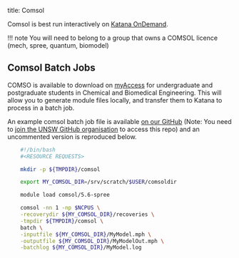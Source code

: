title: Comsol

Comsol is best run interactively on [Katana OnDemand](../using_katana/ondemand.md). 

!!! note
    You will need to belong to a group that owns a COMSOL licence (mech, spree, quantum, biomodel) 

## Comsol Batch Jobs

COMSO is available to download on [myAccess](https://www.myaccess.unsw.edu.au/applications/ansys-workbench) for undergraduate and postgraduate students in Chemical and Biomedical Engineering. This will allow you to generate module files locally, and transfer them to Katana to process in a batch job.

An example comsol batch job file is available [on our GitHub](https://github.com/unsw-edu-au/Restech-HPC/blob/master/hpc-examples/comsol/comsol.pbs) (Note: You need to [join the UNSW GitHub organisation](https://research.unsw.edu.au/github) to access this repo) and an uncommented version is reproduced below.

``` bash title="console"
    #!/bin/bash
    #<RESOURCE REQUESTS>

    mkdir -p ${TMPDIR}/comsol

    export MY_COMSOL_DIR=/srv/scratch/$USER/comsoldir

    module load comsol/5.6-spree

    comsol -nn 1 -np $NCPUS \
    -recoverydir ${MY_COMSOL_DIR}/recoveries \
    -tmpdir ${TMPDIR}/comsol \
    batch \
    -inputfile ${MY_COMSOL_DIR}/MyModel.mph \
    -outputfile ${MY_COMSOL_DIR}/MyModelOut.mph \
    -batchlog ${MY_COMSOL_DIR}/MyModel.log
```
